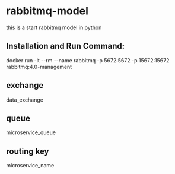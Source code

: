 # rabbitmq-model
this is a start rabbitmq model in python

## Installation and Run Command:
docker run -it --rm --name rabbitmq -p 5672:5672 -p 15672:15672 rabbitmq:4.0-management

## exchange
data_exchange

## queue
microservice_queue

## routing key
microservice_name